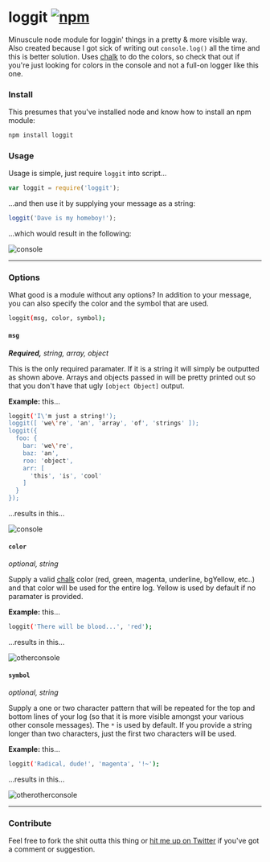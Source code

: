 # loggit [![npm](https://img.shields.io/npm/v/loggit.svg?style=flat-square)](https://www.npmjs.com/package/loggit)

Minuscule node module for loggin' things in a pretty & more visible way. Also created because I got sick of writing out `console.log()` all the time and this is better solution. Uses [chalk](https://www.npmjs.com/package/chalk) to do the colors, so check that out if you're just looking for colors in the console and not a full-on logger like this one.

### Install

This presumes that you've installed node and know how to install an npm module:

```bash
npm install loggit
```

### Usage

Usage is simple, just require `loggit` into script...

```javascript
var loggit = require('loggit');
```

...and then use it by supplying your message as a string:
```javascript
loggit('Dave is my homeboy!');
```

...which would result in the following:

![console](http://i.imgur.com/EsA89TL.png)

---

### Options

What good is a module without any options? In addition to your message, you can also specify the color and the symbol that are used.

```bash
loggit(msg, color, symbol);
```

#### `msg`
***Required,** string, array, object*

This is the only required paramater. If it is a string it will simply be outputted as shown above. Arrays and objects passed in will be pretty printed out so that you don't have that ugly `[object Object]` output.

**Example:** this...
```bash
loggit('I\'m just a string!');
loggit([ 'we\'re', 'an', 'array', 'of', 'strings' ]);
loggit({
  foo: {
    bar: 'we\'re',
    baz: 'an',
    roo: 'object',
    arr: [
      'this', 'is', 'cool'
    ]
  }
});
```
...results in this...

![console](http://i.imgur.com/A7WPULc.png)


#### `color`
*optional, string*

Supply a valid [chalk](https://www.npmjs.com/package/chalk) color (red, green, magenta, underline, bgYellow, etc..) and that color will be used for the entire log. Yellow is used by default if no paramater is provided.

**Example:** this...
```bash
loggit('There will be blood...', 'red');
```
...results in this...

![otherconsole](http://i.imgur.com/2fcGVMy.png)

#### `symbol`
*optional, string*

Supply a one or two character pattern that will be repeated for the top and bottom lines of your log (so that it is more visible amongst your various other console messages). The `*` is used by default. If you provide a string longer than two characters, just the first two characters will be used.

**Example:** this...
```bash
loggit('Radical, dude!', 'magenta', '!~');
```
...results in this...

![otherotherconsole](http://i.imgur.com/T4qUazu.png)

---

### Contribute

Feel free to fork the shit outta this thing or [hit me up on Twitter](https://twitter.com/dave_lunny) if you've got a comment or suggestion.

